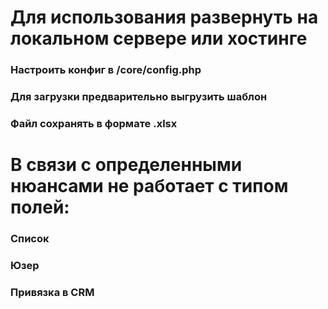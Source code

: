 # Для использования развернуть на локальном сервере или хостинге
  ### Настроить конфиг в /core/config.php
  ### Для загрузки предварительно выгрузить шаблон
  ### Файл сохранять в формате .xlsx
# В связи с определенными нюансами не работает с типом полей:
  ### Список
  ### Юзер
  ### Привязка в CRM

